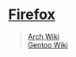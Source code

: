# [Firefox](https://www.mozilla.org/en-US/firefox/)

> [Arch Wiki](https://wiki.archlinux.org/index.php/Firefox)\
> [Gentoo Wiki](https://wiki.gentoo.org/wiki/Firefox)
